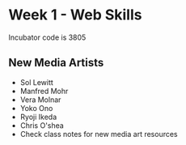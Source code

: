 # Week 1 - Web Skills
Incubator code is 3805
## New Media Artists
* Sol Lewitt
* Manfred Mohr
* Vera Molnar
* Yoko Ono
* Ryoji Ikeda
* Chris O'shea
* Check class notes for new media art resources

